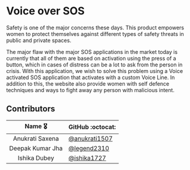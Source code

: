 <h1>Voice over SOS</h1>

Safety is one of the major concerns these days. This product empowers women to protect themselves against different types of safety threats in public and private spaces.

The major flaw with the major SOS applications in the market today is currently that all of them are based on activation using the press of a button, which in cases of distress can be a lot to ask from the person in crisis. With this application, we wish to solve this problem using a Voice activated SOS application that activates with a custom Voice Line. In addition to this, the website also provide women with self defence techniques and ways to fight away any person with malicious intent.

<h2>Contributors</h2>



|      Name :medal_military:    |     GitHub :octocat: |
|:-------------:|:------------------|
| Anukrati Saxena | [@anukrati1507](https://github.com/anukrati1507/)  |
| Deepak Kumar Jha       | [@legend2310](https://github.com/legend2310/)      |
| Ishika Dubey  | [@ishika1727](https://github.com/ishika1727/)      |
